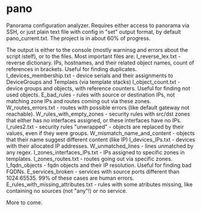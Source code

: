 # pano
Panorama configuration analyzer. Requires either access to panorama via SSH, or just plain text file with config in "set" output format, by default pano_current.txt. The project is in about 60% of progress. 

The output is either to the console (mostly warninsg and errors about the script istelf), or to the files. 
Most important files are: 
I_reverse_lex.txt - reverse dictionary. IPs, hostnames, and their related object names, count of references in brackets. Useful for finding duplicates. 
I_devices_membership.txt - device serials and their assignments to DeviceGroups and Templaes (via template stacks)
I_object_count.txt - device groups and objects, with reference counters. Useful for finding not used objects. 
E_bad_rules - rules with source or destination IPs, not matching zone IPs and routes coming out via these zones. 
W_routes_errors.txt - routes with possible errors (like default gateway not reachable). 
W_rules_with_empty_zones - security rules with src/dst zones that either has no interfaces assigned, or these interfaces have no IPs. 
I_rules2.txt - security rules "unwrapped" - objects are replaced by their values, even if they were groups. 
W_mismatch_name_and_content - objects that their name suggest different content (like IP)
I_devices_IPs.txt - devices with their allocated IP addresses. 
W_unmatched_lines - lines unmatched by any regex. 
I_zones_interfaces_IPs.txt - IPs assigned to specific zones in templates. 
I_zones_routes.txt - routes going out via specific zones. 
I_fqdn_objects - fqdn objects and their IP resolution. Useful for finding bad FQDNs. 
E_services_broken - services with source ports different than 1024:65535. 99% of these cases are human errors. 
E_rules_with_missing_attributes.txt - rules with some atributes missing, like containing no sources (not "any"!) or no service. 

More to come. 
